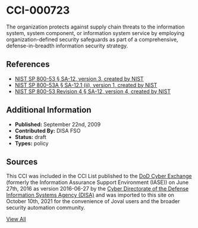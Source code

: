 # CCI-000723

The organization protects against supply chain threats to the information system, system component, or information system service by employing organization-defined security safeguards as part of a comprehensive, defense-in-breadth information security strategy.

## References ##

* [NIST SP 800-53 § SA-12, version 3, created by NIST](http://csrc.nist.gov/publications/PubsSPs.html)
* [NIST SP 800-53A § SA-12.1 (ii), version 1, created by NIST](http://csrc.nist.gov/publications/PubsSPs.html)
* [NIST SP 800-53 Revision 4 § SA-12, version 4, created by NIST](http://csrc.nist.gov/publications/PubsSPs.html)


## Additional Information ##

* **Published:** September 22nd, 2009
* **Contributed By:** DISA FSO
* **Status:** draft
* **Types:** policy

## Sources ##

This CCI was included in the CCI List published to the [DoD Cyber Exchange](https://public.cyber.mil/stigs/cci/)
(formerly the Information Assurance Support Environment (IASE)) on June 27th, 2016 as version
2016-06-27 by the [Cyber Directorate of the Defense Information Systems Agency (DISA)](https://public.cyber.mil/about-cyber/)
and was imported to this site on October 10th, 2021 for the convenience of Joval users and the broader
security automation community.

[View All](../README.md)
